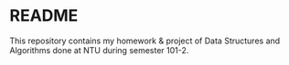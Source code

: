 # README #

This repository contains my homework & project of Data Structures and Algorithms done at NTU during semester 101-2.
